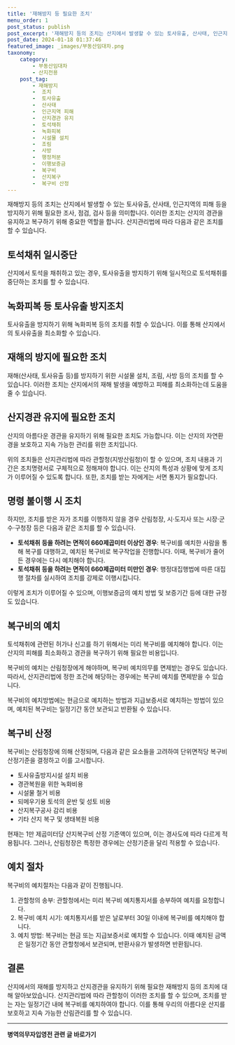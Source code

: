 ```yaml
---
title: '재해방지 등 필요한 조치'
menu_order: 1
post_status: publish
post_excerpt: '재해방지 등의 조치는 산지에서 발생할 수 있는 토사유출, 산사태, 인근지역의 피해 등을 방지하기 위해 필요한 조사, 점검, 검사 등을 의미합니다. 이러한 조치는 산지의 경관을 유지하고 복구하기 위해 중요한 역할을 합니다. 산지관리법에 따라 다음과 같은 조치를 할 수 있습니다.'
post_date: 2024-01-18 01:37:46
featured_image: _images/부동산임대차.png
taxonomy:
    category:
        - 부동산임대차
        - 산지전용
    post_tag:
        - 재해방지
        -  조치
        -  토사유출
        -  산사태
        -  인근지역 피해
        -  산지경관 유지
        -  토석채취
        -  녹화피복
        -  시설물 설치
        -  조림
        -  사방
        -  행정처분
        -  이행보증금
        -  복구비
        -  산지복구
        -  복구비 산정
---
```



재해방지 등의 조치는 산지에서 발생할 수 있는 토사유출, 산사태, 인근지역의 피해 등을 방지하기 위해 필요한 조사, 점검, 검사 등을 의미합니다. 이러한 조치는 산지의 경관을 유지하고 복구하기 위해 중요한 역할을 합니다. 산지관리법에 따라 다음과 같은 조치를 할 수 있습니다.

## 토석채취 일시중단

산지에서 토석을 채취하고 있는 경우, 토사유출을 방지하기 위해 일시적으로 토석채취를 중단하는 조치를 할 수 있습니다.

## 녹화피복 등 토사유출 방지조치

토사유출을 방지하기 위해 녹화피복 등의 조치를 취할 수 있습니다. 이를 통해 산지에서의 토사유출을 최소화할 수 있습니다.

## 재해의 방지에 필요한 조치

재해(산사태, 토사유출 등)를 방지하기 위한 시설물 설치, 조림, 사방 등의 조치를 할 수 있습니다. 이러한 조치는 산지에서의 재해 발생을 예방하고 피해를 최소화하는데 도움을 줄 수 있습니다.

## 산지경관 유지에 필요한 조치

산지의 아름다운 경관을 유지하기 위해 필요한 조치도 가능합니다. 이는 산지의 자연환경을 보호하고 지속 가능한 관리를 위한 조치입니다.

위의 조치들은 산지관리법에 따라 관할청(지방산림청)이 할 수 있으며, 조치 내용과 기간은 조치명령서로 구체적으로 정해져야 합니다. 이는 산지의 특성과 상황에 맞게 조치가 이루어질 수 있도록 합니다. 또한, 조치를 받는 자에게는 서면 통지가 필요합니다.

## 명령 불이행 시 조치

하지만, 조치를 받은 자가 조치를 이행하지 않을 경우 산림청장, 시·도지사 또는 시장·군수·구청장 등은 다음과 같은 조치를 할 수 있습니다.

- **토석채취 등을 하려는 면적이 660제곱미터 이상인 경우**: 복구비를 예치한 사람을 통해 복구를 대행하고, 예치된 복구비로 복구작업을 진행합니다. 이때, 복구비가 줄어든 경우에는 다시 예치해야 합니다.
- **토석채취 등을 하려는 면적이 660제곱미터 미만인 경우**: 행정대집행법에 따른 대집행 절차를 실시하여 조치를 강제로 이행시킵니다.

이렇게 조치가 이루어질 수 있으며, 이행보증금의 예치 방법 및 보증기간 등에 대한 규정도 있습니다.

## 복구비의 예치

토석채취에 관련된 허가나 신고를 하기 위해서는 미리 복구비를 예치해야 합니다. 이는 산지의 피해를 최소화하고 경관을 복구하기 위해 필요한 비용입니다.

복구비의 예치는 산림청장에게 해야하며, 복구비 예치의무를 면제받는 경우도 있습니다. 따라서, 산지관리법에 정한 조건에 해당하는 경우에는 복구비 예치를 면제받을 수 있습니다.

복구비의 예치방법에는 현금으로 예치하는 방법과 지급보증서로 예치하는 방법이 있으며, 예치된 복구비는 일정기간 동안 보관되고 반환될 수 있습니다.

## 복구비 산정

복구비는 산림청장에 의해 산정되며, 다음과 같은 요소들을 고려하여 단위면적당 복구비 산정기준을 결정하고 이를 고시합니다.

- 토사유출방지시설 설치 비용
- 경관복원을 위한 녹화비용
- 시설물 철거 비용
- 되메우기용 토석의 운반 및 성토 비용
- 산지복구공사 감리 비용
- 기타 산지 복구 및 생태복원 비용

현재는 1만 제곱미터당 산지복구비 산정 기준액이 있으며, 이는 경사도에 따라 다르게 적용됩니다. 그러나, 산림청장은 특정한 경우에는 산정기준을 달리 적용할 수 있습니다.

## 예치 절차

복구비의 예치절차는 다음과 같이 진행됩니다.

1. 관할청의 송부: 관할청에서는 미리 복구비 예치통지서를 송부하여 예치를 요청합니다.
2. 복구비 예치 시기: 예치통지서를 받은 날로부터 30일 이내에 복구비를 예치해야 합니다.
3. 예치 방법: 복구비는 현금 또는 지급보증서로 예치할 수 있습니다. 이때 예치된 금액은 일정기간 동안 관할청에서 보관되며, 반환사유가 발생하면 반환됩니다.

## 결론

산지에서의 재해를 방지하고 산지경관을 유지하기 위해 필요한 재해방지 등의 조치에 대해 알아보았습니다. 산지관리법에 따라 관할청이 이러한 조치를 할 수 있으며, 조치를 받는 자는 일정기간 내에 복구비를 예치하여야 합니다. 이를 통해 우리의 아름다운 산지를 보호하고 지속 가능한 산림관리를 할 수 있습니다.
<!-- wp:separator -->
<hr class="wp-block-separator has-alpha-channel-opacity"/>
<!-- /wp:separator -->

<!-- wp:group {"backgroundColor":"base","layout":{"type":"constrained"}} -->
<div class="wp-block-group has-base-background-color has-background"><!-- wp:paragraph {"align":"center","fontSize":"medium"} -->
<p class="has-text-align-center has-large-font-size"><strong>병역의무자입영전 관련 글 바로가기</strong></p>
<!-- /wp:paragraph -->


<!-- wp:latest-posts
{"categories":[{"id":9092,"count":19,"description":"","link":"https://uknowlaw.com/category/%eb%b3%91%ec%97%ad%ec%9d%98%eb%ac%b4%ec%9e%90%ec%9e%85%ec%98%81%ec%a0%84/","name":"병역의무자입영전","slug":"병역의무자입영전","taxonomy":"category","parent":0,"meta":[],"_links":{"self":[{"href":"https://uknowlaw.com/wp-json/wp/v2/categories/9092"}],"collection":[{"href":"https://uknowlaw.com/wp-json/wp/v2/categories"}],"about":[{"href":"https://uknowlaw.com/wp-json/wp/v2/taxonomies/category"}],"wp:post_type":[{"href":"https://uknowlaw.com/wp-json/wp/v2/posts?categories=9092"}],"curies":[{"name":"wp","href":"https://api.w.org/{rel}","templated":true}]}}],"postsToShow":100,"excerptLength":28,"postLayout":"grid","columns":2,"featuredImageAlign":"left","featuredImageSizeSlug":"large","fontSize":"small"} /--></div>
<!-- /wp:group -->